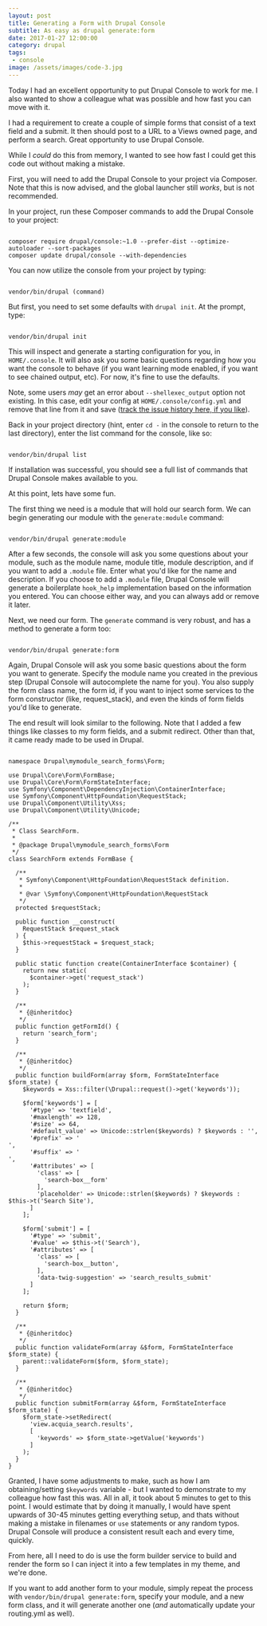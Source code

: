 ```yaml
---
layout: post
title: Generating a Form with Drupal Console
subtitle: As easy as drupal generate:form
date: 2017-01-27 12:00:00
category: drupal
tags:
 - console
image: /assets/images/code-3.jpg
---
```


Today I had an excellent opportunity to put Drupal Console to work for me. I also wanted to show a colleague what was possible and how fast you can move with it.

I had a requirement to create a couple of simple forms that consist of a text field and a submit. It then should post to a URL to a Views owned page, and perform a search. Great opportunity to use Drupal Console.

While I _could_ do this from memory, I wanted to see how fast I could get this code out without making a mistake.

First, you will need to add the Drupal Console to your project via Composer. Note that this is now advised, and the global launcher still  _works_, but is not recommended.

In your project, run these Composer commands to add the Drupal Console to your project:

<pre class="language-bash"><code class="language-bash">
composer require drupal/console:~1.0 --prefer-dist --optimize-autoloader --sort-packages
composer update drupal/console --with-dependencies
</code></pre>

You can now utilize the console from your project by typing:

<pre class="language-bash"><code class="language-bash">
vendor/bin/drupal (command)
</code></pre>

But first, you need to set some defaults with `drupal init`. At the prompt, type:

<pre class="language-bash"><code class="language-bash">
vendor/bin/drupal init
</code></pre>

This will inspect and generate a starting configuration for you, in `HOME/.console`. It will also ask you some basic questions regarding how you want the console to behave (if you want learning mode enabled, if you want to see chained output, etc). For now, it's fine to use the defaults.

Note, some users _may_ get an error about `--shellexec_output` option not existing. In this case, edit your config at `HOME/.console/config.yml` and remove that line from it and save (<a href="https://github.com/hechoendrupal/drupal-console/issues/2754#issuecomment-251450025" target="_blank">track the issue history here, if you like</a>).

Back in your project directory (hint, enter `cd -` in the console to return to the last directory), enter the list command for the console, like so:

<pre class="language-bash"><code class="language-bash">
vendor/bin/drupal list
</code></pre>

If installation was successful, you should see a full list of commands that Drupal Console makes available to you.

At this point, lets have some fun.

The first thing we need is a module that will hold our search form. We can begin generating our module with the `generate:module` command:

<pre class="language-bash"><code class="language-bash">
vendor/bin/drupal generate:module
</code></pre>

After a few seconds, the console will ask you some questions about your module, such as the module name, module title, module description, and if you want to add a `.module` file. Enter what you'd like for the name and description. If you choose to add a `.module` file, Drupal Console will generate a boilerplate `hook_help` implementation based on the information you entered. You can choose either way, and you can always add or remove it later.

Next, we need our form. The `generate` command is very robust, and has a method to generate a form too:

<pre class="language-bash"><code class="language-bash">
vendor/bin/drupal generate:form
</code></pre>

Again, Drupal Console will ask you some basic questions about the form you want to generate. Specify the module name you created in the previous step (Drupal Console will autocomplete the name for you). You also supply the form class name, the form id, if you want to inject some services to the form constructor (like, request_stack), and even the kinds of form fields you'd like to generate. 

The end result will look similar to the following. Note that I added a few things like classes to my form fields, and a submit redirect. Other than that, it came ready made to be used in Drupal.

<pre class="language-php"><code class="language-php">
namespace Drupal\mymodule_search_forms\Form;

use Drupal\Core\Form\FormBase;
use Drupal\Core\Form\FormStateInterface;
use Symfony\Component\DependencyInjection\ContainerInterface;
use Symfony\Component\HttpFoundation\RequestStack;
use Drupal\Component\Utility\Xss;
use Drupal\Component\Utility\Unicode;

/**
 * Class SearchForm.
 *
 * @package Drupal\mymodule_search_forms\Form
 */
class SearchForm extends FormBase {

  /**
   * Symfony\Component\HttpFoundation\RequestStack definition.
   *
   * @var \Symfony\Component\HttpFoundation\RequestStack
   */
  protected $requestStack;

  public function __construct(
    RequestStack $request_stack
  ) {
    $this->requestStack = $request_stack;
  }

  public static function create(ContainerInterface $container) {
    return new static(
      $container->get('request_stack')
    );
  }

  /**
   * {@inheritdoc}
   */
  public function getFormId() {
    return 'search_form';
  }

  /**
   * {@inheritdoc}
   */
  public function buildForm(array $form, FormStateInterface $form_state) {
    $keywords = Xss::filter(\Drupal::request()->get('keywords'));

    $form['keywords'] = [
      '#type' => 'textfield',
      '#maxlength' => 128,
      '#size' => 64,
      '#default_value' => Unicode::strlen($keywords) ? $keywords : '',
      '#prefix' => '<div class="search-box__input">',
      '#suffix' => '</div>',
      '#attributes' => [
        'class' => [
          'search-box__form'
        ],
        'placeholder' => Unicode::strlen($keywords) ? $keywords : $this->t('Search Site'),
      ]
    ];

    $form['submit'] = [
      '#type' => 'submit',
      '#value' => $this->t('Search'),
      '#attributes' => [
        'class' => [
          'search-box__button',
        ],
        'data-twig-suggestion' => 'search_results_submit'
      ]
    ];

    return $form;
  }

  /**
   * {@inheritdoc}
   */
  public function validateForm(array &$form, FormStateInterface $form_state) {
    parent::validateForm($form, $form_state);
  }

  /**
   * {@inheritdoc}
   */
  public function submitForm(array &$form, FormStateInterface $form_state) {
    $form_state->setRedirect(
      'view.acquia_search.results', 
      [
        'keywords' => $form_state->getValue('keywords')
      ]
    );
  }
}
</code></pre>

Granted, I have some adjustments to make, such as how I am obtaining/setting `$keywords` variable - but I wanted to demonstrate to my colleague how fast this was. All in all, it took about 5 minutes to get to this point. I would estimate that by doing it manually, I would have spent upwards of 30-45 minutes getting everything setup, and thats without making a mistake in filenames or `use` statements or any random typos. Drupal Console will produce a consistent result each and every time, quickly.

From here, all I need to do is use the form builder service to build and render the form so I can inject it into a few templates in my theme, and we're done.

If you want to add another form to your module, simply repeat the process with `vendor/bin/drupal generate:form`, specify your module, and a new form class, and it will generate another one (_and_ automatically update your routing.yml as well).
